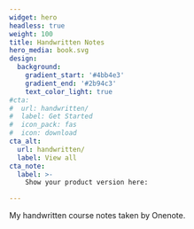 ```yaml
---
widget: hero
headless: true
weight: 100
title: Handwritten Notes
hero_media: book.svg
design:
  background:
    gradient_start: '#4bb4e3'
    gradient_end: '#2b94c3'
    text_color_light: true
#cta:
#  url: handwritten/
#  label: Get Started
#  icon_pack: fas
#  icon: download
cta_alt:
  url: handwritten/
  label: View all
cta_note:
  label: >-
    Show your product version here:

---
```


My handwritten course notes taken by Onenote.


